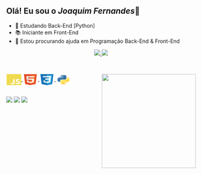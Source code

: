 ## Olá! Eu sou o *Joaquim Fernandes*👋

- 🌱 Estudando Back-End [Python]
- 📚 Iniciante em Front-End
- 🤔 Estou procurando ajuda em Programação Back-End & Front-End

<div align="center">
  <a href="https://github.com/joaquimjfernandes">
  <img height="180em" src="https://github-readme-stats.vercel.app/api?username=joaquimjfernandes&show_icons=true&theme=dracula&include_all_commits=true&count_private=true"/>
  <img height="180em" src="https://github-readme-stats.vercel.app/api/top-langs/?username=joaquimjfernandes&layout=compact&langs_count=7&theme=dracula"/>
</div>
  
##

<div style="display: inline_block"><br>
  <img align="center" alt="Joaquim-Js" height="30" width="40" src="https://raw.githubusercontent.com/devicons/devicon/master/icons/javascript/javascript-plain.svg">
  <img align="center" alt="Joaquim-HTML" height="30" width="40" src="https://raw.githubusercontent.com/devicons/devicon/master/icons/html5/html5-original.svg">
  <img align="center" alt="Joaquim-CSS" height="30" width="40" src="https://raw.githubusercontent.com/devicons/devicon/master/icons/css3/css3-original.svg">
  <img align="center" alt="Joaquim-Python" height="30" width="40" src="https://raw.githubusercontent.com/devicons/devicon/master/icons/python/python-original.svg">         <img src="https://media.giphy.com/media/57TKU3cam0Js49UeQS/giphy.gif" width="250" height="250" align="right">
</div>
  
##
  
<div>
  <a href="joaquijf18@outlook.pt" target="_blank"><img src="https://img.shields.io/badge/Microsoft_Outlook-0078D4?style=for-the-badge&logo=microsoft-outlook&logoColor=white" target="_blank"></a>
  <a href = "joaquimedjf@gmail.com"><img src="https://img.shields.io/badge/-Gmail-%23333?style=for-the-badge&logo=gmail&logoColor=white" target="_blank"></a>
  <a href="https://free.facebook.com/joaquimfernandes.jf3?ref_component=mfreebasic_home_header&ref_page=MStoriesController&refid=28" target="_blank"><img src="	https://img.shields.io/badge/Facebook-1877F2?style=for-the-badge&logo=facebook&logoColor=white" target="_blank"></a>
</div>
          

